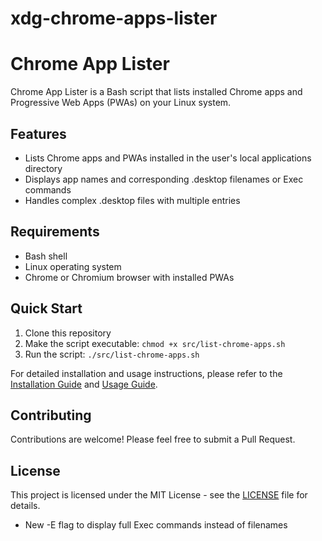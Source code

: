 # xdg-chrome-apps-lister
# Chrome App Lister

   Chrome App Lister is a Bash script that lists installed Chrome apps and Progressive Web Apps (PWAs) on your Linux system.

   ## Features

   - Lists Chrome apps and PWAs installed in the user's local applications directory
   - Displays app names and corresponding .desktop filenames or Exec commands
   - Handles complex .desktop files with multiple entries

   ## Requirements

   - Bash shell
   - Linux operating system
   - Chrome or Chromium browser with installed PWAs

   ## Quick Start

   1. Clone this repository
   2. Make the script executable: `chmod +x src/list-chrome-apps.sh`
   3. Run the script: `./src/list-chrome-apps.sh`

   For detailed installation and usage instructions, please refer to the [Installation Guide](docs/INSTALLATION.md) and [Usage Guide](docs/USAGE.md).

   ## Contributing

   Contributions are welcome! Please feel free to submit a Pull Request.

   ## License

   This project is licensed under the MIT License - see the [LICENSE](LICENSE) file for details.

  - New -E flag to display full Exec commands instead of filenames

